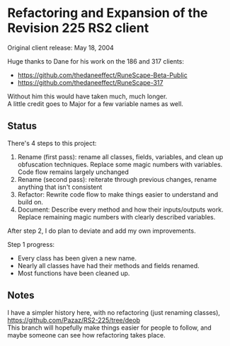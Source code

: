 # Refactoring and Expansion of the Revision 225 RS2 client

Original client release: May 18, 2004

Huge thanks to Dane for his work on the 186 and 317 clients:
- https://github.com/thedaneeffect/RuneScape-Beta-Public
- https://github.com/thedaneeffect/RuneScape-317

Without him this would have taken much, much longer.  
A little credit goes to Major for a few variable names as well.

## Status

There's 4 steps to this project:
1) Rename (first pass): rename all classes, fields, variables, and clean up obfuscation techniques. Replace some magic numbers with variables. Code flow remains largely unchanged
2) Rename (second pass): reiterate through previous changes, rename anything that isn't consistent
3) Refactor: Rewrite code flow to make things easier to understand and build on.
4) Document: Describe every method and how their inputs/outputs work. Replace remaining magic numbers with clearly described variables.

After step 2, I do plan to deviate and add my own improvements.

Step 1 progress:
- Every class has been given a new name.
- Nearly all classes have had their methods and fields renamed.
- Most functions have been cleaned up.

## Notes

I have a simpler history here, with no refactoring (just renaming classes), https://github.com/Pazaz/RS2-225/tree/deob  
This branch will hopefully make things easier for people to follow, and maybe someone can see how refactoring takes place.
